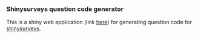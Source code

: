 ### Shinysurveys question code generator

This is a shiny web application (link [here](https://ft3pi.shinyapps.io/shinysurveys-question-code-generator/)) for generating question code for [shinysurveys](https://shinysurveys.jdtrat.com/index.html).
